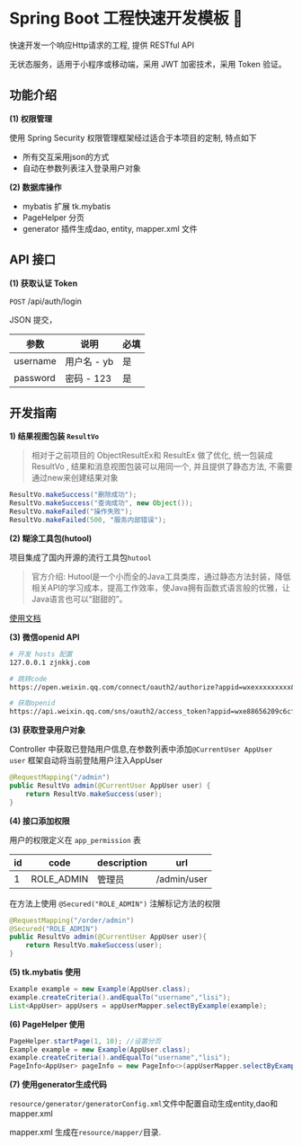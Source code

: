 # Spring Boot 工程快速开发模板 :rocket:

快速开发一个响应Http请求的工程, 提供 RESTful API

无状态服务，适用于小程序或移动端，采用 JWT 加密技术，采用 Token 验证。

## 功能介绍

**(1) 权限管理**

使用 Spring Security 权限管理框架经过适合于本项目的定制, 特点如下

* 所有交互采用json的方式
* 自动在参数列表注入登录用户对象

**(2) 数据库操作**

* mybatis 扩展 tk.mybatis
* PageHelper 分页
* generator 插件生成dao, entity, mapper.xml 文件

## API 接口

**(1) 获取认证 Token**

`POST` /api/auth/login

JSON 提交， 

| 参数     | 说明        | 必填 |
| -------- | ----------- | ---- |
| username | 用户名 - yb | 是   |
| password | 密码 - 123  | 是   |

## 开发指南

**1) 结果视图包装 `ResultVo`**

> 相对于之前项目的 ObjectResultEx和 ResultEx 做了优化, 统一包装成 ResultVo , 结果和消息视图包装可以用同一个,  并且提供了静态方法, 不需要通过new来创建结果对象

```java
ResultVo.makeSuccess("删除成功");
ResultVo.makeSuccess("查询成功", new Object());
ResultVo.makeFailed("操作失败");
ResultVo.makeFailed(500, "服务内部错误");
```

**(2) 糊涂工具包(hutool)**

项目集成了国内开源的流行工具包`hutool`

> 官方介绍: Hutool是一个小而全的Java工具类库，通过静态方法封装，降低相关API的学习成本，提高工作效率，使Java拥有函数式语言般的优雅，让Java语言也可以“甜甜的”。

[使用文档](https://www.hutool.cn/docs)

**(3) 微信openid API**

```bash
# 开发 hosts 配置
127.0.0.1 zjnkkj.com

# 跳转code
https://open.weixin.qq.com/connect/oauth2/authorize?appid=wxexxxxxxxxx&redirect_uri=http://zjnkkj.com&response_type=code&scope=snsapi_base&state=123&connect_redirect=1#wechat_redirect

# 获取openid
https://api.weixin.qq.com/sns/oauth2/access_token?appid=wxe88656209c6cf6fb&secret=secret&code=001C7NR90fbxGz1G47
```

**(3) 获取登录用户对象**

Controller 中获取已登陆用户信息,在参数列表中添加`@CurrentUser AppUser user` 框架自动将当前登陆用户注入AppUser

```java
@RequestMapping("/admin")
public ResultVo admin(@CurrentUser AppUser user) {
    return ResultVo.makeSuccess(user);
}
```

**(4) 接口添加权限**

用户的权限定义在 `app_permission` 表

| id   | code       | description | url         |
| ---- | ---------- | ----------- | ----------- |
| 1    | ROLE_ADMIN | 管理员      | /admin/user |

在方法上使用 `@Secured("ROLE_ADMIN")` 注解标记方法的权限

```java
@RequestMapping("/order/admin")
@Secured("ROLE_ADMIN")
public ResultVo admin(@CurrentUser AppUser user){
    return ResultVo.makeSuccess(user);
}
```

**(5) tk.mybatis 使用**

```java
Example example = new Example(AppUser.class);
example.createCriteria().andEqualTo("username","lisi");
List<AppUser> appUsers = appUserMapper.selectByExample(example);
```

**(6) PageHelper 使用**

```java
PageHelper.startPage(1, 10); //设置分页
Example example = new Example(AppUser.class);
example.createCriteria().andEqualTo("username","lisi");
PageInfo<AppUser> pageInfo = new PageInfo<>(appUserMapper.selectByExample(example));

```

**(7) 使用generator生成代码**

`resource/generator/generatorConfig.xml`文件中配置自动生成entity,dao和mapper.xml

mapper.xml 生成在`resource/mapper/`目录.